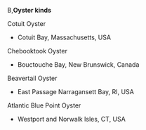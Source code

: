 B,**Oyster kinds** 

Cotuit Oyster 
- Cotuit Bay, Massachusetts, USA

Chebooktook Oyster 
- Bouctouche Bay, New Brunswick, Canada

Beavertail Oyster
- East Passage Narragansett Bay, RI, USA

Atlantic Blue Point Oyster
- Westport and Norwalk Isles, CT, USA